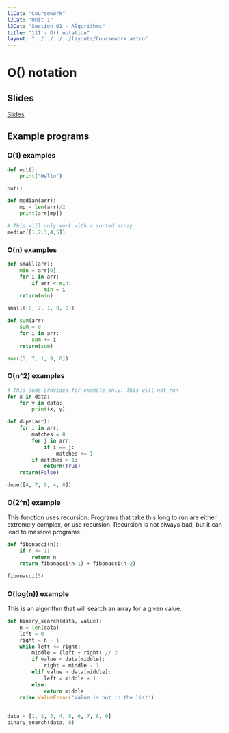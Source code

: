 ```yaml
---
l1Cat: "Coursework"
l2Cat: "Unit 1"
l3Cat: "Section 01 - Algorithms"
title: "111 - O() notation"
layout: "../../../../layouts/Coursework.astro"
---
```


# O() notation

## Slides
[Slides](/unit1/111.pptx)

## Example programs

### O(1) examples
```python
def out():
    print("Hello")

out()
```

```python
def median(arr):
    mp = len(arr)/2
    print(arr[mp])

# This will only work with a sorted array
median([1,2,3,4,5])
```

### O(n) examples
```python
def small(arr):
    min = arr[0]
    for i in arr:
        if arr < min:
            min = i
    return(min)

small([5, 7, 1, 9, 0])
```

```python
def sum(arr)
    sum = 0
    for i in arr:
        sum += i
    return(sum)

sum([5, 7, 1, 9, 0])
```

### O(n^2) examples
```python
# This code provided for example only. This will not run
for x in data:
    for y in data:
        print(x, y)
```

```python
def dupe(arr):
    for i in arr:
        matches = 0
        for j in arr:
            if i == j:
                matches += 1
        if matches > 1:
            return(True)
    return(False)

dupe([4, 7, 9, 4, 8])
```

### O(2^n) example
This function uses recursion. Programs that take this long to run are either extremely complex, or use recursion. Recursion is not always bad, but it can lead to massive programs.
```python
def fibonacci(n):
    if n <= 1:
        return n
    return fibonacci(n-1) + fibonacci(n-2)

fibonacci(5)
```

### O(log(n)) example
This is an algorithm that will search an array for a given value.
```python
def binary_search(data, value):
    n = len(data)
    left = 0
    right = n - 1
    while left <= right:
        middle = (left + right) // 2
        if value < data[middle]:
            right = middle - 1
        elif value > data[middle]:
            left = middle + 1
        else:
            return middle
    raise ValueError('Value is not in the list')
    

data = [1, 2, 3, 4, 5, 6, 7, 8, 9]
binary_search(data, 8)
```